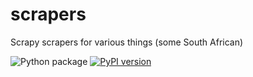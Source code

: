 # scrapers
Scrapy scrapers for various things (some South African)

![Python package](https://github.com/undeadparrot/scrapers/workflows/Python%20package/badge.svg)
[![PyPI version](https://badge.fury.io/py/shanes-scrapers.svg)](https://badge.fury.io/py/shanes-scrapers)
